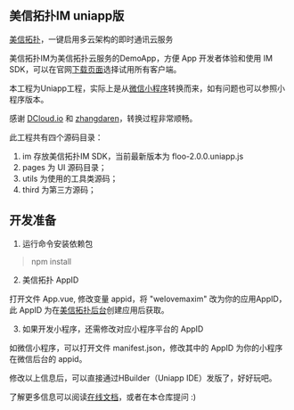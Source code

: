 ## 美信拓扑IM uniapp版

[美信拓扑](https://www.maximtop.com/)，一键启用多云架构的即时通讯云服务

美信拓扑IM为美信拓扑云服务的DemoApp，方便 App 开发者体验和使用 IM SDK，可以在官网[下载页面](https://www.maximtop.com/downloads/)选择试用所有客户端。

本工程为Uniapp工程，实际上是从[微信小程序](https://github.com/maxim-top/maxim-miniprogram)转换而来，如有问题也可以参照小程序版本。

感谢 [DCloud.io](https://dcloud.io) 和 [zhangdaren](https://github.com/zhangdaren/miniprogram-to-uniapp)，转换过程非常顺畅。

此工程共有四个源码目录：

1. im 存放美信拓扑IM SDK，当前最新版本为 floo-2.0.0.uniapp.js
2. pages 为 UI 源码目录；
3. utils 为使用的工具类源码；
4. third 为第三方源码；

## 开发准备 

1. 运行命令安装依赖包

> npm install

2. 美信拓扑 AppID

打开文件 App.vue, 修改变量 appid，将 "welovemaxim" 改为你的应用AppID，此 AppID 为在[美信拓扑后台](https://console.maximtop.com/)创建应用后获取。

3. 如果开发小程序，还需修改对应小程序平台的 AppID

如微信小程序，可以打开文件 manifest.json，修改其中的 AppID 为你的小程序在微信后台的 appid。

修改以上信息后，可以直接通过HBuilder（Uniapp IDE）发版了，好好玩吧。

了解更多信息可以阅读[在线文档](https://www.maximtop.com/docs/)，或者在本仓库提问 :)
